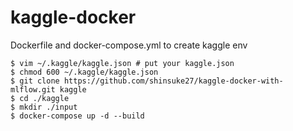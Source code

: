 # kaggle-docker
Dockerfile and docker-compose.yml to create kaggle env

```
$ vim ~/.kaggle/kaggle.json # put your kaggle.json
$ chmod 600 ~/.kaggle/kaggle.json
$ git clone https://github.com/shinsuke27/kaggle-docker-with-mlflow.git kaggle
$ cd ./kaggle
$ mkdir ./input
$ docker-compose up -d --build
```
